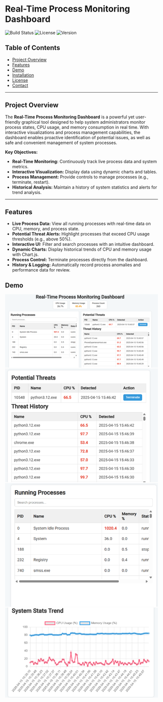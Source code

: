 # Real-Time Process Monitoring Dashboard

![Build Status](https://img.shields.io/badge/build-passing-brightgreen)
![License](https://img.shields.io/badge/license-MIT-blue)
![Version](https://img.shields.io/badge/version-1.0.0-orange)

## Table of Contents
- [Project Overview](#project-overview)
- [Features](#features)
- [Demo](#demo)
- [Installation](#installation)
- [License](#license)
- [Contact](#contact)

---

## Project Overview

The **Real-Time Process Monitoring Dashboard** is a powerful yet user-friendly graphical tool designed to help system administrators monitor process states, CPU usage, and memory consumption in real time. With interactive visualizations and process management capabilities, the dashboard enables proactive identification of potential issues, as well as safe and convenient management of system processes.

**Key Objectives:**
- **Real-Time Monitoring:** Continuously track live process data and system metrics.
- **Interactive Visualization:** Display data using dynamic charts and tables.
- **Process Management:** Provide controls to manage processes (e.g., terminate, restart).
- **Historical Analysis:** Maintain a history of system statistics and alerts for trend analysis.

---

## Features

- **Live Process Data:** View all running processes with real-time data on CPU, memory, and process state.
- **Potential Threat Alerts:** Highlight processes that exceed CPU usage thresholds (e.g., above 50%).
- **Interactive UI:** Filter and search processes with an intuitive dashboard.
- **Dynamic Charts:** Display historical trends of CPU and memory usage with Chart.js.
- **Process Control:** Terminate processes directly from the dashboard.
- **History & Logging:** Automatically record process anomalies and performance data for review.

## Demo
![Dashboard Preview](img/fp.png)
![Dashboard Preview](img/PT.png)
![Dashboard Preview](img/RP.png)
![Dashboard Preview](img/g.png)






